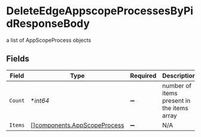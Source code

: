 # DeleteEdgeAppscopeProcessesByPidResponseBody

a list of AppScopeProcess objects


## Fields

| Field                                                                      | Type                                                                       | Required                                                                   | Description                                                                |
| -------------------------------------------------------------------------- | -------------------------------------------------------------------------- | -------------------------------------------------------------------------- | -------------------------------------------------------------------------- |
| `Count`                                                                    | **int64*                                                                   | :heavy_minus_sign:                                                         | number of items present in the items array                                 |
| `Items`                                                                    | [][components.AppScopeProcess](../../models/components/appscopeprocess.md) | :heavy_minus_sign:                                                         | N/A                                                                        |